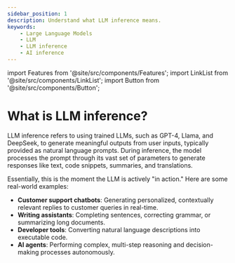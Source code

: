```yaml
---
sidebar_position: 1
description: Understand what LLM inference means.
keywords:
    - Large Language Models
    - LLM
    - LLM inference
    - AI inference
---
```


import Features from '@site/src/components/Features';
import LinkList from '@site/src/components/LinkList';
import Button from '@site/src/components/Button';

# What is LLM inference?

LLM inference refers to using trained LLMs, such as GPT-4, Llama, and DeepSeek, to generate meaningful outputs from user inputs, typically provided as natural language prompts. During inference, the model processes the prompt through its vast set of parameters to generate responses like text, code snippets, summaries, and translations.

Essentially, this is the moment the LLM is actively "in action." Here are some real-world examples:

- **Customer support chatbots**: Generating personalized, contextually relevant replies to customer queries in real-time.
- **Writing assistants**: Completing sentences, correcting grammar, or summarizing long documents.
- **Developer tools**: Converting natural language descriptions into executable code.
- **AI agents**: Performing complex, multi-step reasoning and decision-making processes autonomously.